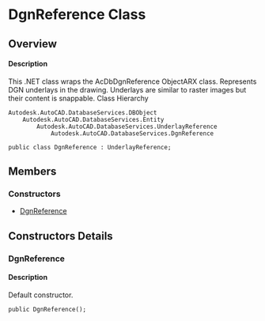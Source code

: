 # DgnReference Class

## Overview

#### Description
This .NET class wraps the AcDbDgnReference ObjectARX class. 
Represents DGN underlays in the drawing. Underlays are similar to raster images but their content is snappable.
Class Hierarchy
```text
Autodesk.AutoCAD.DatabaseServices.DBObject
    Autodesk.AutoCAD.DatabaseServices.Entity
        Autodesk.AutoCAD.DatabaseServices.UnderlayReference
            Autodesk.AutoCAD.DatabaseServices.DgnReference
```

```text
public class DgnReference : UnderlayReference;
```

## Members

### Constructors

- [DgnReference](#dgnreference)


## Constructors Details

### DgnReference

#### Description
Default constructor.
```text
public DgnReference();
```
